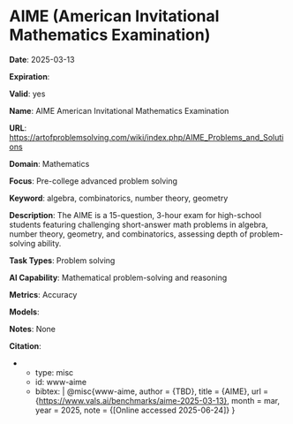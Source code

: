 # AIME (American Invitational Mathematics Examination)

**Date**: 2025-03-13

**Expiration**: 

**Valid**: yes

**Name**: AIME  American Invitational Mathematics Examination 

**URL**: https://artofproblemsolving.com/wiki/index.php/AIME_Problems_and_Solutions

**Domain**: Mathematics

**Focus**: Pre-college advanced problem solving

**Keyword**: algebra, combinatorics, number theory, geometry

**Description**: The AIME is a 15-question, 3-hour exam for high-school students featuring challenging short-answer math problems in algebra, number theory, geometry, and combinatorics,  assessing depth of problem-solving ability. 

**Task Types**: Problem solving

**AI Capability**: Mathematical problem-solving and reasoning

**Metrics**: Accuracy

**Models**: 

**Notes**: None

**Citation**:

-
  - type: misc
  - id: www-aime
  - bibtex: |
      @misc{www-aime, author = {TBD}, title = {AIME}, url = {https://www.vals.ai/benchmarks/aime-2025-03-13}, month = mar, year = 2025, note = {[Online accessed 2025-06-24]} }

